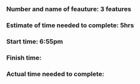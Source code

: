 ### Number and name of feauture: 3 features

### Estimate of time needed to complete: 5hrs

### Start time: 6:55pm

### Finish time:

### Actual time needed to complete: